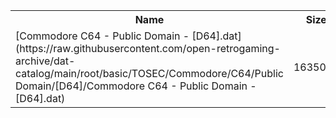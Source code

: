 <table>
<tr><th>Name</th><th>Size</th></tr>
<tr><td>
[Commodore C64 - Public Domain - [D64].dat](https://raw.githubusercontent.com/open-retrogaming-archive/dat-catalog/main/root/basic/TOSEC/Commodore/C64/Public Domain/[D64]/Commodore C64 - Public Domain - [D64].dat)
</td><td>1635057</td></tr>
</table>

